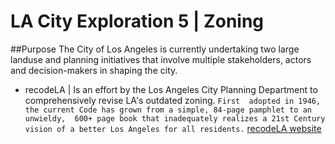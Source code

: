 # LA City Exploration 5 | Zoning
##Purpose
The City of Los Angeles is currently undertaking two large landuse and planning initiatives that involve multiple stakeholders, actors
and decision-makers in shaping the city. 

* recodeLA | Is an effort by the Los Angeles City Planning Department to comprehensively revise LA's outdated zoning. `First 
adopted in 1946, the current Code has grown from a simple, 84-page pamphlet to an unwieldy, 
600+ page book that inadequately realizes a 21st Century vision of a better Los Angeles for all residents.` [recodeLA website](http://recode.la/about)
